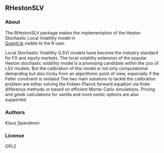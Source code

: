 ## RHestonSLV

### About

The RHestonSLV package makes the implementation of the Heston
Stochastic Local Volatility model in  
[QuantLib](https://github.com/lballabio/quantlib) visible to the R
user. 

Local Stochastic Volatility (LSV) models have become the industry standard
for FX and equity markets. The local volatility extension of the popular Heston 
stochastic volatility model is a promising candidate within the zoo of LSV models.
But the calibration of this model is not only computational demanding but also tricky 
from an algorithmic point of view, especially if the Feller constraint is violated 
The two main solutions to tackle the calibration problem are either solving the 
Fokker-Planck forward equation via finite difference methods or based on 
efficient Monte-Carlo simulations. Pricing and greek calculations for vanilla and more 
exotic options are also supported. 


### Authors

Klaus Spanderen

### License

GPL2

